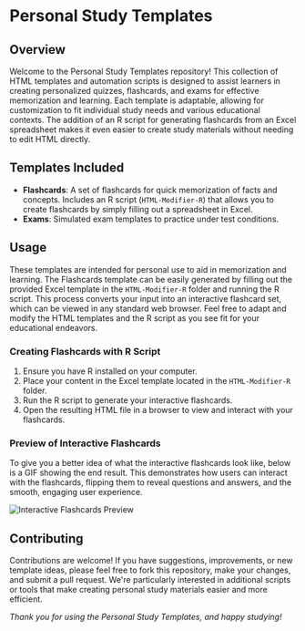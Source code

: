 # Personal Study Templates

## Overview

Welcome to the Personal Study Templates repository! This collection of HTML templates and automation scripts is designed to assist learners in creating personalized quizzes, flashcards, and exams for effective memorization and learning. Each template is adaptable, allowing for customization to fit individual study needs and various educational contexts. The addition of an R script for generating flashcards from an Excel spreadsheet makes it even easier to create study materials without needing to edit HTML directly.

## Templates Included

-   **Flashcards**: A set of flashcards for quick memorization of facts and concepts. Includes an R script (`HTML-Modifier-R`) that allows you to create flashcards by simply filling out a spreadsheet in Excel.
-   **Exams**: Simulated exam templates to practice under test conditions.

## Usage

These templates are intended for personal use to aid in memorization and learning. The Flashcards template can be easily generated by filling out the provided Excel template in the `HTML-Modifier-R` folder and running the R script. This process converts your input into an interactive flashcard set, which can be viewed in any standard web browser. Feel free to adapt and modify the HTML templates and the R script as you see fit for your educational endeavors.

### Creating Flashcards with R Script

1.  Ensure you have R installed on your computer.
2.  Place your content in the Excel template located in the `HTML-Modifier-R` folder.
3.  Run the R script to generate your interactive flashcards.
4.  Open the resulting HTML file in a browser to view and interact with your flashcards.

### Preview of Interactive Flashcards

To give you a better idea of what the interactive flashcards look like, below is a GIF showing the end result. This demonstrates how users can interact with the flashcards, flipping them to reveal questions and answers, and the smooth, engaging user experience.

![Interactive Flashcards Preview]("Questions.gif")

## Contributing

Contributions are welcome! If you have suggestions, improvements, or new template ideas, please feel free to fork this repository, make your changes, and submit a pull request. We're particularly interested in additional scripts or tools that make creating personal study materials easier and more efficient.

*Thank you for using the Personal Study Templates, and happy studying!*
